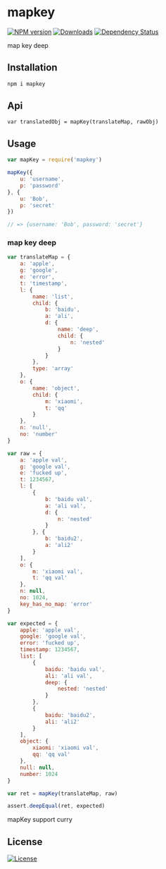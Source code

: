 mapkey
===

[![NPM version][npm-image]][npm-url]
[![Downloads][downloads-image]][downloads-url]
[![Dependency Status][david-image]][david-url]

[npm-image]: https://img.shields.io/npm/v/mapkey.svg?style=flat-square
[npm-url]: https://npmjs.org/package/mapkey
[downloads-image]: http://img.shields.io/npm/dm/mapkey.svg?style=flat-square
[downloads-url]: https://npmjs.org/package/mapkey
[david-image]: http://img.shields.io/david/chunpu/mapkey.svg?style=flat-square
[david-url]: https://david-dm.org/chunpu/mapkey


map key deep

Installation
---

```sh
npm i mapkey
```

Api
---

`var translatedObj = mapKey(translateMap, rawObj)`

Usage
---

```js
var mapKey = require('mapkey')

mapKey({
	u: 'username',
	p: 'password'
}, {
	u: 'Bob',
	p: 'secret'
})

// => {username: 'Bob', password: 'secret'}
```

### map key deep

```js
var translateMap = {
	a: 'apple',
	g: 'google',
	e: 'error',
	t: 'timestamp',
	l: {
		name: 'list',
		child: {
			b: 'baidu',
			a: 'ali',
			d: {
				name: 'deep',
				child: {
					n: 'nested'
				}
			}
		},
		type: 'array'
	},
	o: {
		name: 'object',
		child: {
			m: 'xiaomi',
			t: 'qq'
		}
	},
	n: 'null',
	no: 'number'
}

var raw = {
	a: 'apple val',
	g: 'google val',
	e: 'fucked up',
	t: 1234567,
	l: [
		{
			b: 'baidu val',
			a: 'ali val',
			d: {
				n: 'nested'
			}
		}, {
			b: 'baidu2',
			a: 'ali2'
		}
	],
	o: {
		m: 'xiaomi val',
		t: 'qq val'
	},
	n: null,
	no: 1024,
	key_has_no_map: 'error'
}

var expected = {
	apple: 'apple val',
	google: 'google val',
	error: 'fucked up',
	timestamp: 1234567,
	list: [
		{
			baidu: 'baidu val',
			ali: 'ali val',
			deep: {
				nested: 'nested'
			}
		},
		{
			baidu: 'baidu2',
			ali: 'ali2'
		}
	],
	object: {
		xiaomi: 'xiaomi val',
		qq: 'qq val'
	},
	null: null,
	number: 1024
}

var ret = mapKey(translateMap, raw)

assert.deepEqual(ret, expected)
```

mapKey support curry

License
---

[![License][license-image]][license-url]

[license-image]: http://img.shields.io/npm/l/mapkey.svg?style=flat-square
[license-url]: #
